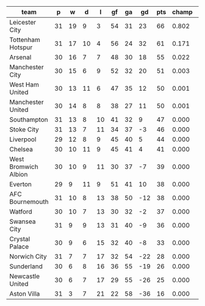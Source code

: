 |         team         | p  | w  | d  | l  | gf | ga | gd  | pts | champ |  1-4  |  5-7  |  rlg  |
|----------------------|----|----|----|----|----|----|-----|-----|-------|-------|-------|-------|
| Leicester City       | 31 | 19 |  9 |  3 | 54 | 31 |  23 |  66 | 0.802 | 1.000 | 0.000 | 0.000|
| Tottenham Hotspur    | 31 | 17 | 10 |  4 | 56 | 24 |  32 |  61 | 0.171 | 0.991 | 0.009 | 0.000|
| Arsenal              | 30 | 16 |  7 |  7 | 48 | 30 |  18 |  55 | 0.022 | 0.847 | 0.152 | 0.000|
| Manchester City      | 30 | 15 |  6 |  9 | 52 | 32 |  20 |  51 | 0.003 | 0.582 | 0.396 | 0.000|
| West Ham United      | 30 | 13 | 11 |  6 | 47 | 35 |  12 |  50 | 0.001 | 0.333 | 0.612 | 0.000|
| Manchester United    | 30 | 14 |  8 |  8 | 38 | 27 |  11 |  50 | 0.001 | 0.214 | 0.687 | 0.000|
| Southampton          | 31 | 13 |  8 | 10 | 41 | 32 |   9 |  47 | 0.000 | 0.014 | 0.394 | 0.000|
| Stoke City           | 31 | 13 |  7 | 11 | 34 | 37 |  -3 |  46 | 0.000 | 0.005 | 0.193 | 0.000|
| Liverpool            | 29 | 12 |  8 |  9 | 45 | 40 |   5 |  44 | 0.000 | 0.014 | 0.401 | 0.000|
| Chelsea              | 30 | 10 | 11 |  9 | 45 | 41 |   4 |  41 | 0.000 | 0.001 | 0.102 | 0.000|
| West Bromwich Albion | 30 | 10 |  9 | 11 | 30 | 37 |  -7 |  39 | 0.000 | 0.000 | 0.005 | 0.001|
| Everton              | 29 |  9 | 11 |  9 | 51 | 41 |  10 |  38 | 0.000 | 0.000 | 0.043 | 0.000|
| AFC Bournemouth      | 31 | 10 |  8 | 13 | 38 | 50 | -12 |  38 | 0.000 | 0.000 | 0.003 | 0.001|
| Watford              | 30 | 10 |  7 | 13 | 30 | 32 |  -2 |  37 | 0.000 | 0.000 | 0.003 | 0.003|
| Swansea City         | 31 |  9 |  9 | 13 | 31 | 40 |  -9 |  36 | 0.000 | 0.000 | 0.000 | 0.017|
| Crystal Palace       | 30 |  9 |  6 | 15 | 32 | 40 |  -8 |  33 | 0.000 | 0.000 | 0.000 | 0.051|
| Norwich City         | 31 |  7 |  7 | 17 | 32 | 54 | -22 |  28 | 0.000 | 0.000 | 0.000 | 0.565|
| Sunderland           | 30 |  6 |  8 | 16 | 36 | 55 | -19 |  26 | 0.000 | 0.000 | 0.000 | 0.530|
| Newcastle United     | 30 |  6 |  7 | 17 | 29 | 55 | -26 |  25 | 0.000 | 0.000 | 0.000 | 0.832|
| Aston Villa          | 31 |  3 |  7 | 21 | 22 | 58 | -36 |  16 | 0.000 | 0.000 | 0.000 | 1.000|
